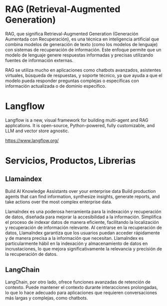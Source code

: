 # RAG  (Retrieval-Augmented Generation)

RAG, que significa Retrieval-Augmented Generation (Generación Aumentada con Recuperación), es una técnica en inteligencia artificial que combina modelos de generación de texto (como los modelos de lenguaje) con sistemas de recuperación de información. Este enfoque permite que un modelo de lenguaje genere respuestas informadas y precisas utilizando fuentes de información externas.


RAG se utiliza mucho en aplicaciones como chatbots avanzados, asistentes virtuales, búsqueda de respuestas, y soporte técnico, ya que ayuda a que el modelo pueda responder preguntas complejas o específicas con información actualizada o de dominio específico.





# Langflow

Langflow is a new, visual framework for building multi-agent and RAG applications. It is open-source, Python-powered, fully customizable, and LLM and vector store agnostic.

https://www.langflow.org/



# Servicios, Productos, Librerias




## Llamaindex


Build AI Knowledge Assistants over your enterprise data
Build production agents that can find information, synthesize insights, generate reports, and take actions over the most complex enterprise data.



LlamaIndex es una poderosa herramienta para la indexación y recuperación de datos, diseñada para mejorar la accesibilidad a la información. Simplifica el proceso de indexar datos de manera eficiente, facilitando la localización y recuperación de información relevante. Al centrarse en la recuperación de datos, LlamaIndex garantiza que los usuarios puedan acceder rápidamente y de manera precisa a la información que necesitan. LlamaIndex es particularmente hábil en la indexación y almacenamiento de datos en incrustaciones, lo que mejora significativamente la relevancia y precisión de la recuperación de datos.




## LangChain



LangChain, por otro lado, ofrece funciones avanzadas de retención de contexto. Puede mantener el contexto durante interacciones prolongadas, lo que lo hace adecuado para aplicaciones que requieren conversaciones más largas y complejas, como chatbots. 